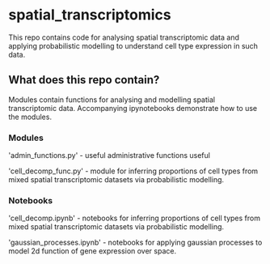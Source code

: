# spatial_transcriptomics
This repo contains code for analysing spatial transcriptomic data and applying probabilistic modelling to understand cell type expression in such data. 

## What does this repo contain?
Modules contain functions for analysing and modelling spatial transcriptomic data.
Accompanying ipynotebooks demonstrate how to use the modules.

### Modules
'admin_functions.py' - useful administrative functions useful

'cell_decomp_func.py' - module for inferring proportions of cell types from mixed spatial transcriptomic datasets via probabilistic modelling.

### Notebooks
'cell_decomp.ipynb' - notebooks for inferring proportions of cell types from mixed spatial transcriptomic datasets via probabilistic modelling.

'gaussian_processes.ipynb' - notebooks for applying gaussian processes to model 2d function of gene expression over space.

